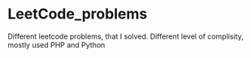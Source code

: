 # LeetCode_problems
Different leetcode problems, that I solved. Different level of complisity, mostly used PHP and Python
